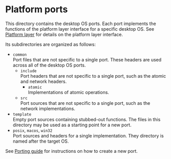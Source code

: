 # Platform ports

This directory contains the desktop OS ports. Each port implements the functions of the platform layer interface for a specific desktop OS. See [Platform layer](https://docs.aws.amazon.com/freertos/latest/lib-ref/c-sdk/platform/index.html) for details on the platform layer interface.

Its subdirectories are organized as follows:
- `common` <br>
  Port files that are not specific to a single port. These headers are used across all of the desktop OS ports.
  - `include` <br>
    Port headers that are not specific to a single port, such as the atomic and network headers.
    - `atomic` <br>
      Implementations of atomic operations.
  - `src` <br>
    Port sources that are not specific to a single port, such as the network implementations.
- `template` <br>
  Empty port sources containing stubbed-out functions. The files in this directory may be used as a starting point for a new port.
- `posix`, `macos`, `win32` <br>
  Port sources and headers for a single implementation. They directory is named after the target OS.

See [Porting guide](https://docs.aws.amazon.com/freertos/latest/lib-ref/c-sdk/main/guide_developer_porting.html) for instructions on how to create a new port.
